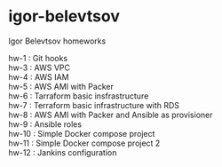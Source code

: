 # igor-belevtsov
Igor Belevtsov homeworks

hw-1 : Git hooks \
hw-3 : AWS VPC \
hw-4 : AWS IAM \
hw-5 : AWS AMI with Packer \
hw-6 : Tarraform basic insfrastructure \
hw-7 : Terraform basic infrastructure with RDS \
hw-8 : AWS AMI with Packer and Ansible as provisioner \
hw-9 : Ansible roles \
hw-10 : Simple Docker compose project \
hw-11 : Simple Docker compose project 2 \
hw-12 : Jankins configuration
